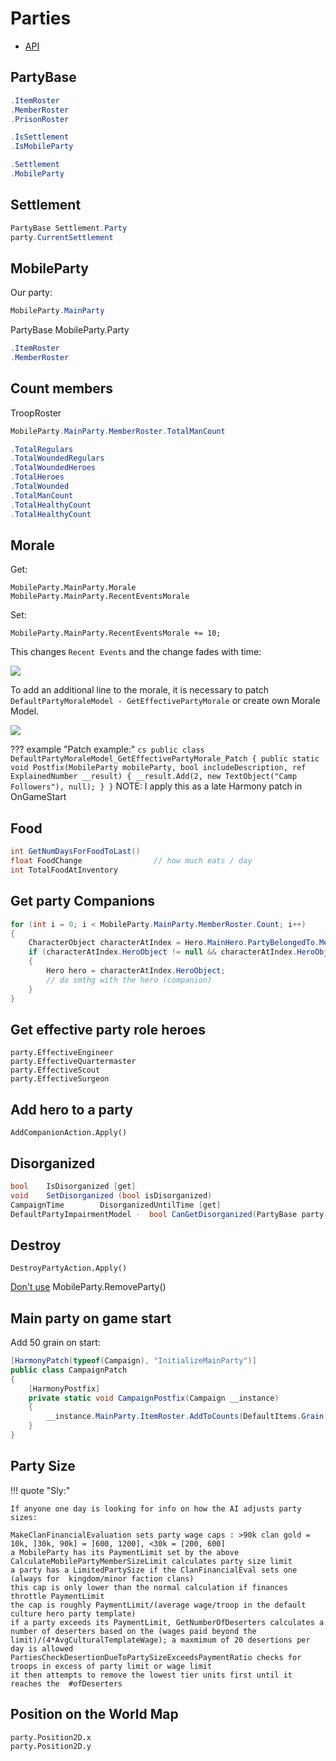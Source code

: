 # Parties

* [API](https://apidoc.bannerlord.com/v/1.2.12/class_tale_worlds_1_1_campaign_system_1_1_party_1_1_mobile_party.html)

## PartyBase

``` cs
.ItemRoster
.MemberRoster
.PrisonRoster

.IsSettlement
.IsMobileParty

.Settlement
.MobileParty
```


## Settlement

``` cs
PartyBase Settlement.Party
party.CurrentSettlement
```

## MobileParty

Our party:

``` cs
MobileParty.MainParty
```

PartyBase MobileParty.Party

``` cs
.ItemRoster
.MemberRoster
```

## Count members

TroopRoster

``` cs
MobileParty.MainParty.MemberRoster.TotalManCount

.TotalRegulars
.TotalWoundedRegulars
.TotalWoundedHeroes
.TotalHeroes
.TotalWounded
.TotalManCount
.TotalHealthyCount
.TotalHealthyCount
```

## Morale

Get:

    MobileParty.MainParty.Morale
    MobileParty.MainParty.RecentEventsMorale

Set:

    MobileParty.MainParty.RecentEventsMorale += 10;

This changes `Recent Events` and the change fades with time:

![](/pics/2411051332.png)

To add an additional line to the morale, it is necessary to patch `DefaultPartyMoraleModel - GetEffectivePartyMorale` or create own Morale Model.

![](/pics/2411051404.png)

??? example "Patch example:"
    ``` cs
    public class DefaultPartyMoraleModel_GetEffectivePartyMorale_Patch
    {
        public static void Postfix(MobileParty mobileParty, bool includeDescription, ref ExplainedNumber __result)
        {
            __result.Add(2, new TextObject("Camp Followers"), null);
        }
    }
    ```
    NOTE: I apply this as a late Harmony patch in OnGameStart


## Food
```cs
int GetNumDaysForFoodToLast()
float FoodChange                // how much eats / day
int TotalFoodAtInventory
```


## Get party Companions

``` cs
for (int i = 0; i < MobileParty.MainParty.MemberRoster.Count; i++)
{
    CharacterObject characterAtIndex = Hero.MainHero.PartyBelongedTo.MemberRoster.GetCharacterAtIndex(i);
    if (characterAtIndex.HeroObject != null && characterAtIndex.HeroObject != Hero.MainHero)
    {
        Hero hero = characterAtIndex.HeroObject;
        // do smthg with the hero (companion)
    }
}
```

## Get effective party role heroes

    party.EffectiveEngineer
    party.EffectiveQuartermaster
    party.EffectiveScout
    party.EffectiveSurgeon


## Add hero to a party

    AddCompanionAction.Apply()

## Disorganized

``` cs
bool    IsDisorganized [get]
void    SetDisorganized (bool isDisorganized)
CampaignTime        DisorganizedUntilTime [get]
DefaultPartyImpairmentModel -  bool CanGetDisorganized(PartyBase party)
```

## Destroy

    DestroyPartyAction.Apply()

[Don't use](https://discord.com/channels/411286129317249035/677511186295685150/1263112214873772043) MobileParty.RemoveParty()


## Main party on game start

Add 50 grain on start:

``` cs
[HarmonyPatch(typeof(Campaign), "InitializeMainParty")]
public class CampaignPatch
{
    [HarmonyPostfix]
    private static void CampaignPostfix(Campaign __instance)
    {
        __instance.MainParty.ItemRoster.AddToCounts(DefaultItems.Grain, 50);
    }
}
```

## Party Size

!!! quote "Sly:"

    If anyone one day is looking for info on how the AI adjusts party sizes:

    MakeClanFinancialEvaluation sets party wage caps : >90k clan gold = 10k, ]30k, 90k] = ]600, 1200], <30k = [200, 600]
    a MobileParty has its PaymentLimit set by the above
    CalculateMobilePartyMemberSizeLimit calculates party size limit
    a party has a LimitedPartySize if the ClanFinancialEval sets one (always for  kingdom/minor faction clans)
    this cap is only lower than the normal calculation if finances throttle PaymentLimit
    the cap is roughly PaymentLimit/(average wage/troop in the default culture hero party template)
    if a party exceeds its PaymentLimit, GetNumberOfDeserters calculates a number of deserters based on the (wages paid beyond the limit)/(4*AvgCulturalTemplateWage); a maxmimum of 20 desertions per day is allowed
    PartiesCheckDesertionDueToPartySizeExceedsPaymentRatio checks for troops in excess of party limit or wage limit
    it then attempts to remove the lowest tier units first until it reaches the  #ofDeserters

## Position on the World Map

    party.Position2D.x
    party.Position2D.y
